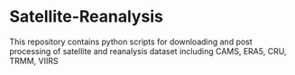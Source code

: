 # Satellite-Reanalysis
This repository contains python scripts for downloading and post processing of satellite and reanalysis dataset including CAMS, ERA5, CRU, TRMM, VIIRS
